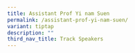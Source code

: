 ```yaml
---
title: Assistant Prof Yi nam Suen
permalink: /assistant-prof-yi-nam-suen/
variant: tiptap
description: ""
third_nav_title: Track Speakers
---
```

